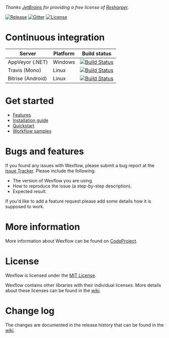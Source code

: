 <!--
[![Twitter](https://img.shields.io/badge/twitter-@wexflow86-55acee.svg)](https://twitter.com/wexflow86)
-->

<i>Thanks [JetBrains](https://www.jetbrains.com/) for providing a free license of [Resharper](https://www.jetbrains.com/resharper/).</i>

[![Release](http://img.shields.io/badge/release-v1.7-brightgreen.svg)](https://github.com/aelassas/Wexflow/releases/tag/v1.5)
[![Gitter](https://badges.gitter.im/Join%20Chat.svg)](https://gitter.im/Wexflow/Lobby)
[![License](http://img.shields.io/badge/license-MIT-blue.svg)](https://github.com/aelassas/Wexflow/blob/master/LICENSE.txt)

<!--
<i>This project is sponsored by [JetBrains](https://www.jetbrains.com/).</i>
[![JetBrains](https://aelassas.github.io/wexflow/images/Jetbrains_logo.png)](https://www.jetbrains.com/)
-->
<!--
<h4 align="center"><a href="https://wexflow.github.io/"><img height="321px" src="https://aelassas.github.io/wexflow/images/logo.png" width="494px" /> <br />Workflows Made Easy</a></h4>
-->

# Continuous integration

|  Server | Platform | Build status |
----------|--------|----------|
| AppVeyor (.NET) | Windows |[![Build Status](https://ci.appveyor.com/api/projects/status/github/aelassas/Wexflow?svg=true)](https://ci.appveyor.com/project/aelassas/wexflow)|
| Travis (Mono) | Linux |[![Build Status](https://travis-ci.org/aelassas/Wexflow.svg?branch=master)](https://travis-ci.org/aelassas/Wexflow)|
| Bitrise (Android)| Linux|[![Build Status](https://www.bitrise.io/app/55915da1dc7572b3.svg?token=xIjHVgLQu_DktBPbJEPTOA)](https://www.bitrise.io/app/55915da1dc7572b3)|

# Get started

- [Features](https://github.com/aelassas/Wexflow/wiki)
- [Installation guide](https://github.com/aelassas/Wexflow/wiki/Installation)
- [Quickstart](https://github.com/aelassas/Wexflow/wiki/Usage)
- [Workflow samples](https://github.com/aelassas/Wexflow/wiki/Samples)

# Bugs and features
  
 If you found any issues with Wexflow, please submit a bug report at the [Issue Tracker](https://github.com/aelassas/Wexflow/issues). Please include the following:
 
  - The version of Wexflow you are using.
  - How to reproduce the issue (a step-by-step description).
  - Expected result.
 
If you'd like to add a feature request please add some details how it is supposed to work.

# More information

More information about Wexflow can be found on [CodeProject](https://www.codeproject.com/Articles/1164009/Wexflow-Open-source-workflow-engine-in-Csharp).

# License
Wexflow is licensed under the [MIT License](https://github.com/aelassas/Wexflow/blob/master/LICENSE.txt). 

Wexflow contains other libraries with their individual licenses. More details about these licenses can be found in the [wiki](https://github.com/aelassas/Wexflow/wiki/License).

# Change log

The changes are documented in the release history that can be found in the [wiki](https://github.com/aelassas/Wexflow/wiki/History).
